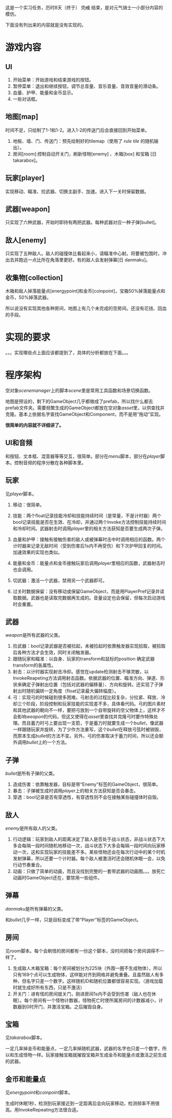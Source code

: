这是一个实习任务，历时8天（终于） ~~完成~~ 结束，是对元气骑士一小部分内容的模仿。

下面没有列出来的内容就是没有实现的。

# 游戏内容

## UI

1. 开始菜单：开始游戏和结束游戏的按钮。
2. 暂停菜单：退出和继续按钮，调节总音量、音乐音量、音效音量的滑动条。
3. 血量、护甲、能量和金币显示。
4. 一些对话框。

## 地图[map]

时间不足，只绘制了1-1和1-2。进入1-2的传送门后会直接回到开始菜单。

1. 地板、墙、门、传送门：预先绘制好的tilemap（使用了 *rule tile* 的随机输出）。
2. 房间[room]:控制自动开关门，刷新怪物[enemy] 、木箱[box] 和宝箱 [日  takarabox]。

## 玩家[player]

实现移动、瞄准、捡武器、切换主副手、加速。进入下一关时保留数据。

## 武器[weapon]

只实现了六种武器，开始时即持有两把武器。每种武器对应一种子弹[bullet]。

## 敌人[enemy]

只实现了五种敌人。敌人的碰撞体比看起来小，请瞄准中心射。将要被包围时，冲出去并跑远一点比所在角落里更好。有的敌人会发射弹幕[日  danmaku]。

## 收集物[collection]

木箱和敌人掉落能量点[energypoint]和金币[coinpoint]，宝箱50%掉落能量点和金币，50%掉落武器。

所以说没有实现其他各种房间，地图上有几个未完成的空房间。还没有花钱、回血的手段。

# 实现的要求

。。。实现哪些点上面应该都提到了，具体的分析都放在下面。。。

# 程序架构

空对象*scenemanager*上的脚本*scene*里是常用工具函数和场景切换函数。

地图是预设的，剩下的GameObject几乎都做成了prefab，所以找什么都去prefab文件夹。需要频繁生成的GameObject都放在空对象*asset*里，以供查找并克隆。基本上依据名字查找GameObject和Component，而不是用“拖动”实现。

**很简单的内容就不详细讲了。**

## UI和音频

和按钮、文本框、混音器等等交互，很简单。部分在*menu*脚本，部分在*player*脚本。控制音频的程序分散在各种脚本里。

## 玩家

见*player*脚本。

1. 移动：很简单。

2. 技能：两个float记录技能冷却和技能持续时间（是常量，不是计时器）两个bool记录技能是否在生效、在冷却，并通过两个Invoke方法控制技能持续时间和冷却时间。武器射击时调用*player*里的相关方法获知是否要生成两次子弹。

3. 血量和护甲：接触有接触伤害的敌人或被弹幕时击中时调用相应的函数。两个计时器来记录无敌时间（受到伤害后1s内不再受伤）和下次护甲回复的时间。加速效果的实现也类似。
4. 能量和金币：能量点和金币接触玩家后调用*player*里相应的函数，武器射击时也会调用。
5. 切武器：激活一个武器，禁用另一个武器即可。
6. 过关时数据保留：没有移动或保留GameObject，而是用PlayerPref记录并读取数据。武器也是读取完数据再生成的。音量设定也会保留，但每次启动游戏时会重置。

## 武器

*weapon*是所有武器的父类。

1. 捡武器：bool记录武器是否被捡起，未被捡起时依靠触发器实现拾取，被拾取后各种方法才会生效，同时关闭触发器。
2. 跟随玩家和瞄准：以自身、玩家的transform和鼠标的position 确定武器transform的各属性。
3. 射击：以计时器实现射击冷却。感觉在update检测射击不够灵敏，以InvokeReapeting方法调用射击函数。依据武器的位置、瞄准方向、弹道、形状来确定子弹射出位置（包括对武器的偏移量）、方向和旋转。还实现了子弹射出时随机偏转一定角度（float记录最大偏转幅度）。
4. 弓：实现弓的时候碰到很多困难。弓射击的过程比较复杂，分拉紧、释放、冷却三个阶段，阶段控制和玩家技能的实现差不多，具体看代码。弓的图片素材和其他武器的朝向不一样，要把弓放到一个自带旋转的空父物体上，这样才不会影响*weapon*的代码，但这又使得在*asset*里查找并克隆弓时要作特殊处理。而且蓄力时弓上要出现一支箭，于是蓄力时就要生成一个*bullet*，像武器一样跟随玩家并旋转，为了少作方法重写，这个*bullet*在释放弓弦时被销毁，而原本生成*bullet*的方法不变。另外，弓的伤害取决于蓄力时间，所以还会额外调用*bullet*上的一个方法。

## 子弹

*bullet*是所有子弹的父类。

1. 造成伤害：依靠触发器，目标是带“Enemy”标签的GameObject，很简单。
2. 暴击：子弹被生成时调用*player*上的相关方法获知是否会暴击。
3. 穿透：bool记录是否有穿透性，有穿透性则不会在接触某些碰撞体时自毁。 

## 敌人

*enemy*是所有敌人的父类。

1. 行动逻辑：玩家到敌人的距离决定了敌人是否处于战斗状态，非战斗状态下大多会每隔一段时间随机地移动一次，战斗状态下大多会每隔一段时间向玩家移动一次，这和实现玩家的技能差不多。某些怪物还会在每次行动中的某个时机发射弹幕，所以还要一个计时器。每个敌人被激活时还会随机休眠一会，以免行动节奏重合。
2. 动画：只做了简单的动画，而且没找到完整的一套带武器的动画图。。。放死亡动画时GameObject还在，要禁用一些组件。

## 弹幕

*danmaku*是所有弹幕的父类。

和*bullet*几乎一样，只是目标变成了带“Player”标签的GameObject。

## 房间

见*room*脚本。每个会刷怪的房间都有一份这个脚本，没时间把每个房间调得不一样了。

1. 生成敌人木箱宝箱：每个房间被划分为225块（外围一圈不生成物体），所以只有169个点可以生成物体，这样能对齐到网格并避免重叠。且虽然敌人有多种，但名字只差一个数字。这样随机ID和随机位置都很容易实现。（游戏加载时就生成好所有东西，只是不激活）
2. 开关门：进有怪的房间就关门，刚进房间1s内不会受到伤害（敌人也在休眠）。每个房间有一个怪物计数器，怪物死亡时使所属房间的计数器减小，计数器到0时开门，并激活宝箱。之后摧毁自身。

## 宝箱

见*takarabox*脚本。

一定几率掉金币和能量点，一定几率掉随机武器，武器的名字也只差一个数字，所以和生成怪物一样。玩家接触宝箱就摧毁宝箱并生成金币和能量点或激活之前生成的武器。

## 金币和能量点

见*energypoint*和*coinpoint*脚本。

生成时休眠1秒，检测到玩家接近到一定距离后会向玩家移动，检测频率不用很高。用InvokeRepeating方法很合适。